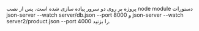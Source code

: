 پروژه بر روی دو سرور پیاده سازی شده است. پس از نصب node module دستورات json-server --watch server/db.json --port 8000 و json-server --watch server2/product.json --port 4000 را بزنید.
